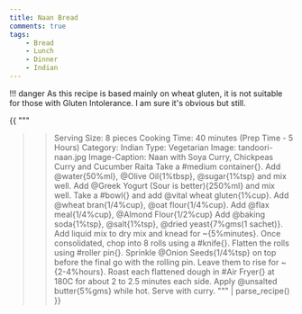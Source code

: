 ```yaml
---
title: Naan Bread
comments: true
tags:
    - Bread
    - Lunch
    - Dinner
    - Indian
---
```


!!! danger
    As this recipe is based mainly on wheat gluten, it is not suitable for those with Gluten Intolerance. I am sure it's obvious but still.

{{ """
>> Serving Size: 8 pieces
>> Cooking Time: 40 minutes (Prep Time - 5 Hours)
>> Category: Indian
>> Type: Vegetarian
>> Image: tandoori-naan.jpg
>> Image-Caption: Naan with Soya Curry, Chickpeas Curry and Cucumber Raita
Take a #medium container{}. 
Add @water{50%ml}, @Olive Oil{1%tbsp}, @sugar{1%tsp} and mix well.
Add @Greek Yogurt (Sour is better){250%ml} and mix well.
Take a #bowl{} and add @vital wheat gluten{1%cup}.
Add @wheat bran{1/4%cup}, @oat flour{1/4%cup}.
Add @flax meal{1/4%cup}, @Almond Flour{1/2%cup}
Add @baking soda{1%tsp}, @salt{1%tsp}, @dried yeast{7%gms(1 sachet)}.
Add liquid mix to dry mix and knead for ~{5%minutes}.
Once consolidated, chop into 8 rolls using a #knife{}. 
Flatten the rolls using #roller pin{}.
Sprinkle @Onion Seeds{1/4%tsp} on top before the final go with the rolling pin.
Leave them to rise for ~{2-4%hours}.
Roast each flattened dough in #Air Fryer{} at 180C for about 2 to 2.5 minutes each side.
Apply @unsalted butter{5%gms} while hot.
Serve with curry.
""" 
| parse_recipe() }}